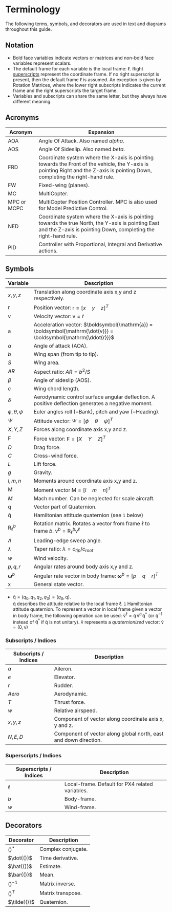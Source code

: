 # Terminology

The following terms, symbols, and decorators are used in text and diagrams throughout this guide.

## Notation

- Bold face variables indicate vectors or matrices and non-bold face variables represent scalars.
- The default frame for each variable is the local frame: $\ell{}$. Right [superscripts](#superscripts) represent the coordinate frame. If no right superscript is present, then the default frame $\ell{}$ is assumed. An exception is given by Rotation Matrices, where the lower right subscripts indicates the current frame and the right superscripts the target frame.
- Variables and subscripts can share the same letter, but they always have different meaning.

## Acronyms

| Acronym     | Expansion                                                                                                                                                                      |
| ----------- | ------------------------------------------------------------------------------------------------------------------------------------------------------------------------------ |
| AOA         | Angle Of Attack. Also named _alpha_.                                                                                                                                           |
| AOS         | Angle Of Sideslip. Also named _beta_.                                                                                                                                          |
| FRD         | Coordinate system where the X-axis is pointing towards the Front of the vehicle, the Y-axis is pointing Right and the Z-axis is pointing Down, completing the right-hand rule. |
| FW          | Fixed-wing (planes).                                                                                                                                                           |
| MC          | MultiCopter.                                                                                                                                                                   |
| MPC or MCPC | MultiCopter Position Controller. MPC is also used for Model Predictive Control.                                                                                                |
| NED         | Coordinate system where the X-axis is pointing towards the true North, the Y-axis is pointing East and the Z-axis is pointing Down, completing the right-hand rule.            |
| PID         | Controller with Proportional, Integral and Derivative actions.                                                                                                                 |

## Symbols

| Variable                             | Description                                                                                                                                                              |
| ------------------------------------ | ------------------------------------------------------------------------------------------------------------------------------------------------------------------------ |
| $x,y,z$                              | Translation along coordinate axis x,y and z respectively.                                                                                                                |
| $\boldsymbol{\mathrm{r}}$          | Position vector: $\boldsymbol{\mathrm{r}} = [x \quad y \quad z]^{T}$                                                                                                 |
| $\boldsymbol{\mathrm{v}}$          | Velocity vector: $\boldsymbol{\mathrm{v}} = \boldsymbol{\mathrm{\dot{r}}}$                                                                                          |
| $\boldsymbol{\mathrm{a}}$          | Acceleration vector: $\boldsymbol{\mathrm{a}} = \boldsymbol{\mathrm{\dot{v}}} = \boldsymbol{\mathrm{\ddot{r}}}$                                                  |
| $\alpha$                            | Angle of attack (AOA).                                                                                                                                                   |
| $b$                                  | Wing span (from tip to tip).                                                                                                                                             |
| $S$                                  | Wing area.                                                                                                                                                               |
| $AR$                                 | Aspect ratio: $AR = b^2/S$                                                                                                                                               |
| $\beta$                             | Angle of sideslip (AOS).                                                                                                                                                 |
| $c$                                  | Wing chord length.                                                                                                                                                       |
| $\delta$                            | Aerodynamic control surface angular deflection. A positive deflection generates a negative moment.                                                                       |
| $\phi,\theta,\psi$                | Euler angles roll (=Bank), pitch and yaw (=Heading).                                                                                                                     |
| $\Psi$                              | Attitude vector: $\Psi = [\phi \quad \theta \quad \psi]^T$                                                                                                         |
| $X,Y,Z$                              | Forces along coordinate axis x,y and z.                                                                                                                                  |
| $\boldsymbol{\mathrm{F}}$          | Force vector: $\boldsymbol{\mathrm{F}}= [X \quad Y \quad Z]^T$                                                                                                       |
| $D$                                  | Drag force.                                                                                                                                                              |
| $C$                                  | Cross-wind force.                                                                                                                                                        |
| $L$                                  | Lift force.                                                                                                                                                              |
| $g$                                  | Gravity.                                                                                                                                                                 |
| $l,m,n$                              | Moments around coordinate axis x,y and z.                                                                                                                                |
| $\boldsymbol{\mathrm{M}}$          | Moment vector $\boldsymbol{\mathrm{M}} = [l \quad m \quad n]^T$                                                                                                      |
| $M$                                  | Mach number. Can be neglected for scale aircraft.                                                                                                                        |
| $\boldsymbol{\mathrm{q}}$          | Vector part of Quaternion.                                                                                                                                               |
| $\boldsymbol{\mathrm{\tilde{q}}}$ | Hamiltonian attitude quaternion (see `1` below)                                                                                                                          |
| $\boldsymbol{\mathrm{R}}_\ell^b$  | Rotation matrix. Rotates a vector from frame $\ell{}$ to frame $b{}$. $\boldsymbol{\mathrm{v}}^b = \boldsymbol{\mathrm{R}}_\ell^b \boldsymbol{\mathrm{v}}^\ell$ |
| $\Lambda$                           | Leading-edge sweep angle.                                                                                                                                                |
| $\lambda$                           | Taper ratio: $\lambda = c_{tip}/c_{root}$                                                                                                                             |
| $w$                                  | Wind velocity.                                                                                                                                                           |
| $p,q,r$                              | Angular rates around body axis x,y and z.                                                                                                                                |
| $\boldsymbol{\omega}^b$            | Angular rate vector in body frame: $\boldsymbol{\omega}^b = [p \quad q \quad r]^T$                                                                                   |
| $\boldsymbol{\mathrm{x}}$          | General state vector.                                                                                                                                                    |

- $\boldsymbol{\mathrm{\tilde{q}}} = (q_0, q_1, q_2, q_3) = (q_0, \boldsymbol{\mathrm{q}})$.<br> $\boldsymbol{\mathrm{\tilde{q}}}{}$ describes the attitude relative to the local frame $\ell{}$. `1` Hamiltonian attitude quaternion. To represent a vector in local frame given a vector in body frame, the following operation can be used: $\boldsymbol{\mathrm{\tilde{v}}}^\ell = \boldsymbol{\mathrm{\tilde{q}}} \, \boldsymbol{\mathrm{\tilde{v}}}^b \, \boldsymbol{\mathrm{\tilde{q}}}^*{}$ (or $\boldsymbol{\mathrm{\tilde{q}}}^{-1}{}$ instead of $\boldsymbol{\mathrm{\tilde{q}}}^*{}$ if $\boldsymbol{\mathrm{\tilde{q}}}{}$ is not unitary). $\boldsymbol{\mathrm{\tilde{v}}}{}$ represents a _quaternionized_ vector: $\boldsymbol{\mathrm{\tilde{v}}} = (0,\boldsymbol{\mathrm{v}})$

### Subscripts / Indices

| Subscripts / Indices | Description                                                      |
| -------------------- | ---------------------------------------------------------------- |
| $a$                  | Aileron.                                                         |
| $e$                  | Elevator.                                                        |
| $r$                  | Rudder.                                                          |
| $Aero$               | Aerodynamic.                                                     |
| $T$                  | Thrust force.                                                    |
| $w$                  | Relative airspeed.                                               |
| $x,y,z$              | Component of vector along coordinate axis x, y and z.            |
| $N,E,D$              | Component of vector along global north, east and down direction. |

<a id="superscripts"></a>

### Superscripts / Indices

| Superscripts / Indices | Description                                     |
| ---------------------- | ----------------------------------------------- |
| $\ell$                | Local-frame. Default for PX4 related variables. |
| $b$                    | Body-frame.                                     |
| $w$                    | Wind-frame.                                     |

## Decorators

| Decorator     | Description        |
| ------------- | ------------------ |
| $()^*$        | Complex conjugate. |
| $\dot{()}$   | Time derivative.   |
| $\hat{()}$   | Estimate.          |
| $\bar{()}$   | Mean.              |
| $()^{-1}$     | Matrix inverse.    |
| $()^T$        | Matrix transpose.  |
| $\tilde{()}$ | Quaternion.        |
